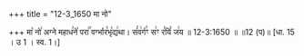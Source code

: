 +++
title = "12-3_1650 मा नो"

+++
मा꣡ नो꣢ अग्ने महाध꣣ने꣡ परा꣢꣯ वर्ग्भार꣣भृ꣡द्य꣢था। सं꣣व꣢र्ग꣣ꣳ स꣢ꣳ र꣣यिं꣡ ज꣢य ॥ 12-3:1650 ॥ ॥12 (प)॥ [धा. 15 । उ 1 । स्व. 1।]